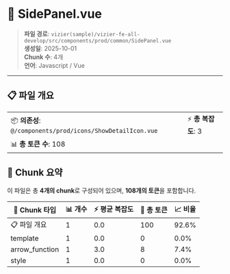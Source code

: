 # 📄 SidePanel.vue

> **파일 경로**: `vizier(sample)/vizier-fe-all-develop/src/components/prod/common/SidePanel.vue`  
> **생성일**: 2025-10-01  
> **Chunk 수**: 4개  
> **언어**: Javascript / Vue
---





## 📋 파일 개요

| | |
|--|--|
| 📦 **의존성**: `@/components/prod/icons/ShowDetailIcon.vue` | ⚡ **총 복잡도**: 3 |
| 📊 **총 토큰 수**: 108 |  |






## 🧩 Chunk 요약

이 파일은 총 **4개의 chunk**로 구성되어 있으며, **108개의 토큰**을 포함합니다.

| 🧩 Chunk 타입 | 📊 개수 | ⚡ 평균 복잡도 | 📝 총 토큰 | 📈 비율 |
|---------------|--------|-------------|----------|--------|
| 📋 파일 개요 | 1 | 0.0 | 100 | 92.6% |
| template | 1 | 0.0 | 0 | 0.0% |
| arrow_function | 1 | 3.0 | 8 | 7.4% |
| style | 1 | 0.0 | 0 | 0.0% |

